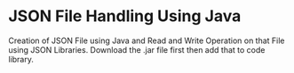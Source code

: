 # JSON File Handling Using Java 
Creation of JSON File using Java and Read and Write Operation on that File using JSON Libraries.
Download the .jar file first then add that to code library.
